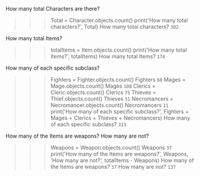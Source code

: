 How many total Characters are there?
>>> Total = Character.objects.count()
>>> print('How many total characters?', Total)
How many total characters? ```302```

How many total Items?
>>> totalItems = Item.objects.count()
>>> print('How many total Items?', totalItems)
How many total Items? ```174```

How many of each specific subclass?
>>> Fighters = Fighter.objects.count()
>>> Fighters
```68```
>>> Mages = Mage.objects.count()
>>> Mages
```108```
>>> Clerics = Cleric.objects.count()
>>> Clerics
```75```
>>> Thieves = Thief.objects.count()
>>> Thieves
```51```
>>> Necromancers = Necromancer.objects.count()
>>> Necromancers
```11```
>>> print('How many of each specific subclass?', Fighters + Mages + Clerics + Thieves + Necromancers)
How many of each specific subclass? ```313```

How many of the Items are weapons? How many are not?
>>> Weapons = Weapon.objects.count()
>>> Weapons
```37```
>>> print('How many of the Items are weapons?', Weapons, 'How many are not?', totalItems - Weapons)
How many of the Items are weapons? ```37``` How many are not? ```137```